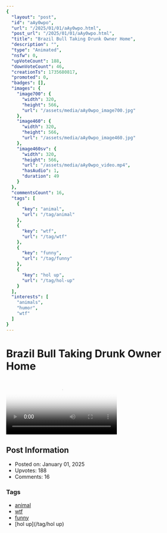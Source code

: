 ```yaml
---
{
  "layout": "post",
  "id": "aAy0wpo",
  "url": "/2025/01/01/aAy0wpo.html",
  "post_url": "/2025/01/01/aAy0wpo.html",
  "title": "Brazil Bull Taking Drunk Owner Home",
  "description": "",
  "type": "Animated",
  "nsfw": 0,
  "upVoteCount": 188,
  "downVoteCount": 46,
  "creationTs": 1735680817,
  "promoted": 0,
  "badges": [],
  "images": {
    "image700": {
      "width": 320,
      "height": 566,
      "url": "/assets/media/aAy0wpo_image700.jpg"
    },
    "image460": {
      "width": 320,
      "height": 566,
      "url": "/assets/media/aAy0wpo_image460.jpg"
    },
    "image460sv": {
      "width": 320,
      "height": 566,
      "url": "/assets/media/aAy0wpo_video.mp4",
      "hasAudio": 1,
      "duration": 49
    }
  },
  "commentsCount": 16,
  "tags": [
    {
      "key": "animal",
      "url": "/tag/animal"
    },
    {
      "key": "wtf",
      "url": "/tag/wtf"
    },
    {
      "key": "funny",
      "url": "/tag/funny"
    },
    {
      "key": "hol up",
      "url": "/tag/hol-up"
    }
  ],
  "interests": [
    "animals",
    "humor",
    "wtf"
  ]
}
---
```


# Brazil Bull Taking Drunk Owner Home

<video controls playsinline loop poster="/assets/media/aAy0wpo_image460.jpg">
  <source src="/assets/media/aAy0wpo_video.mp4" type="video/mp4">
  Your browser does not support the video tag.
</video>

## Post Information

- Posted on: January 01, 2025
- Upvotes: 188
- Comments: 16

### Tags

- [animal](/tag/animal)
- [wtf](/tag/wtf)
- [funny](/tag/funny)
- [hol up](/tag/hol up)
